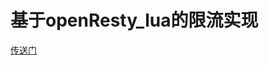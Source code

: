 # 基于openResty_lua的限流实现

[传送门](https://juejin.cn/post/6844904151483154440?searchId=20230803164333B9BA432B11A9B45C14D0)